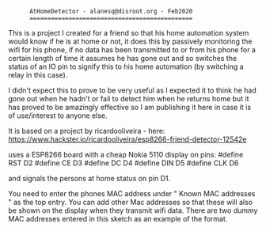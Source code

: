           AtHomeDetector - alanesq@disroot.org - Feb2020
          ==============================================
        
This is a project I created for a friend so that his home automation system would know if he is at home or not,
it does this by passively monitoring the wifi for his phone, if no data has been transmitted to or from his phone
for a certain length of time it assumes he has gone out and so switches the status of an IO pin to signify
this to his home automation (by switching a relay in this case).

I didn't expect this to prove to be very useful as I expected it to think he had gone out when he hadn't or
fail to detect him when he returns home but it has proved to be amazingly effective so I am publishing it here
in case it is of use/interest to anyone else.

It is based on a project by ricardooliveira - here: https://www.hackster.io/ricardooliveira/esp8266-friend-detector-12542e

uses a ESP8266 board with a cheap Nokia 5110 display on pins:
    #define RST D2
    #define CE D3
    #define DC D4
    #define DIN D5
    #define CLK D6
    
and signals the persons at home status on pin D1.

You need to enter the phones MAC address under " Known MAC addresses " as the top entry.
You can add other Mac addresses so that these will also be shown on the display when they transmit wifi data.
There are two dummy MAC addresses entered in this sketch as an example of the format.

